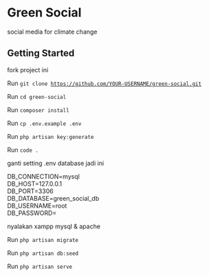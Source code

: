 # Green Social
social media for climate change

## Getting Started
fork project ini

Run <code>git clone https://github.com/YOUR-USERNAME/green-social.git</code>

Run <code>cd green-social</code>

Run <code>composer install</code>

Run <code>cp .env.example .env</code>

Run <code>php artisan key:generate</code>

Run <code>code .</code>

ganti setting .env database jadi ini

DB_CONNECTION=mysql<br>
DB_HOST=127.0.0.1<br>
DB_PORT=3306<br>
DB_DATABASE=green_social_db<br>
DB_USERNAME=root<br>
DB_PASSWORD=

nyalakan xampp mysql & apache

Run <code>php artisan migrate</code>

Run <code>php artisan db:seed</code>

Run <code>php artisan serve</code>
